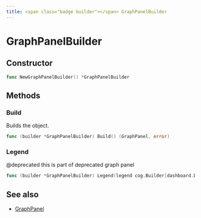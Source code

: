 ```yaml
---
title: <span class="badge builder"></span> GraphPanelBuilder
---
```

# <span class="badge builder"></span> GraphPanelBuilder

## Constructor

```go
func NewGraphPanelBuilder() *GraphPanelBuilder
```
## Methods

### <span class="badge object-method"></span> Build

Builds the object.

```go
func (builder *GraphPanelBuilder) Build() (GraphPanel, error)
```

### <span class="badge object-method"></span> Legend

@deprecated this is part of deprecated graph panel

```go
func (builder *GraphPanelBuilder) Legend(legend cog.Builder[dashboard.DashboardGraphPanelLegend]) *GraphPanelBuilder
```

## See also

 * <span class="badge object-type-struct"></span> [GraphPanel](./object-GraphPanel.md)
